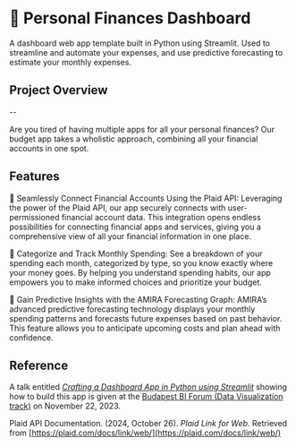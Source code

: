 # 💸 Personal Finances Dashboard

A dashboard web app template built in Python using Streamlit. Used to streamline and automate your expenses, and use predictive forecasting to estimate your monthly expenses.

## Project Overview

--

Are you tired of having multiple apps for all your personal finances? Our budget app takes a wholistic approach, combining all your financial accounts in one spot. 

## Features

🔴 Seamlessly Connect Financial Accounts Using the Plaid API: Leveraging the power of the Plaid API, our app securely connects with user-permissioned financial account data. This integration opens endless possibilities for connecting financial apps and services, giving you a comprehensive view of all your financial information in one place.

🔴 Categorize and Track Monthly Spending: See a breakdown of your spending each month, categorized by type, so you know exactly where your money goes. By helping you understand spending habits, our app empowers you to make informed choices and prioritize your budget.

🔴 Gain Predictive Insights with the AMIRA Forecasting Graph: AMIRA’s advanced predictive forecasting technology displays your monthly spending patterns and forecasts future expenses based on past behavior. This feature allows you to anticipate upcoming costs and plan ahead with confidence.

## Reference
A talk entitled [_Crafting a Dashboard App in Python using Streamlit_](https://budapestbi.hu/2023/hu/program/speakers/chanin-nantasenamat/) showing how to build this app is given at the [Budapest BI Forum (Data Visualization track)](https://budapestbi.hu/2023/hu/en/program-data-visualization-track/) on November 22, 2023.

Plaid API Documentation. (2024, October 26). *Plaid Link for Web*. Retrieved from [https://plaid.com/docs/link/web/](https://plaid.com/docs/link/web/)